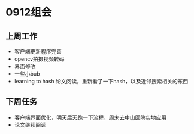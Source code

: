 # 0912组会

## 上周工作

- 客户端更新程序完善
- opencv拍摄视频转码
- 界面修改
- 一些小bub
- learning to hash 论文阅读，重新看了一下hash，以及近邻搜索相关的东西

## 下周任务

- 客户端界面优化，明天后天跑一下流程，周末去中山医院实地应用
- 论文继续阅读